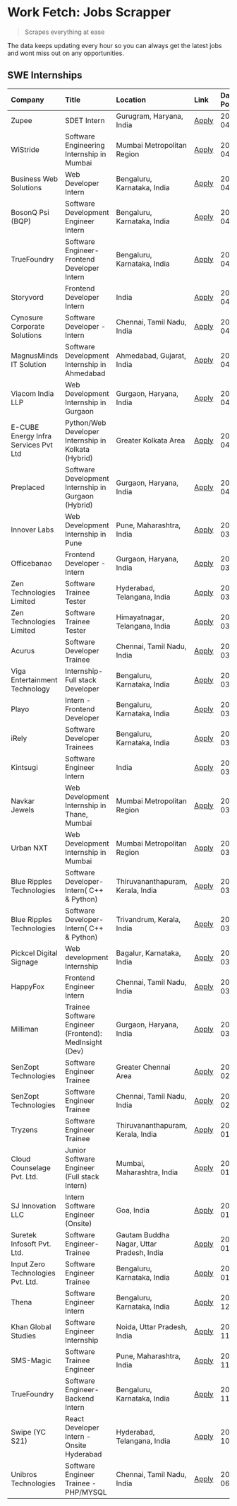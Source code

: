 # Work Fetch: Jobs Scrapper
> Scrapes everything at ease

The data keeps updating every hour so you can always get the latest jobs and wont miss out on any opportunities.

## SWE Internships
<!--START_SECTION:workfetch-->
| Company                              | Title                                                  | Location                                  | Link                                                                                                                                                                                                                                                                                            | Date Posted   |
|:-------------------------------------|:-------------------------------------------------------|:------------------------------------------|:------------------------------------------------------------------------------------------------------------------------------------------------------------------------------------------------------------------------------------------------------------------------------------------------|:--------------|
| Zupee                                | SDET Intern                                            | Gurugram, Haryana, India                  | [Apply](https://in.linkedin.com/jobs/view/sdet-intern-at-zupee-3888478071?position=50&pageNum=0&refId=uwj26Oz%2BeuW3F6ZoNcU%2B%2FA%3D%3D&trackingId=qsVFhUBdcbA5nLcW3hWyow%3D%3D&trk=public_jobs_jserp-result_search-card)                                                                      | 2024-04-09    |
| WiStride                             | Software Engineering Internship in Mumbai              | Mumbai Metropolitan Region                | [Apply](https://in.linkedin.com/jobs/view/software-engineering-internship-in-mumbai-at-wistride-3888218704?position=18&pageNum=0&refId=uwj26Oz%2BeuW3F6ZoNcU%2B%2FA%3D%3D&trackingId=SttHYeCUlJSUCyViSTDu6w%3D%3D&trk=public_jobs_jserp-result_search-card)                                     | 2024-04-08    |
| Business Web Solutions               | Web Developer Intern                                   | Bengaluru, Karnataka, India               | [Apply](https://in.linkedin.com/jobs/view/web-developer-intern-at-business-web-solutions-3889115371?position=29&pageNum=0&refId=uwj26Oz%2BeuW3F6ZoNcU%2B%2FA%3D%3D&trackingId=n1id8X7HMKbhFz2kDcJXZA%3D%3D&trk=public_jobs_jserp-result_search-card)                                            | 2024-04-08    |
| BosonQ Psi (BQP)                     | Software Development Engineer Intern                   | Bengaluru, Karnataka, India               | [Apply](https://in.linkedin.com/jobs/view/software-development-engineer-intern-at-bosonq-psi-bqp-3888328596?position=42&pageNum=0&refId=uwj26Oz%2BeuW3F6ZoNcU%2B%2FA%3D%3D&trackingId=dEY1MrQB2BGiBYC2H%2Fz58A%3D%3D&trk=public_jobs_jserp-result_search-card)                                  | 2024-04-06    |
| TrueFoundry                          | Software Engineer- Frontend Developer Intern           | Bengaluru, Karnataka, India               | [Apply](https://in.linkedin.com/jobs/view/software-engineer-frontend-developer-intern-at-truefoundry-3887320206?position=22&pageNum=0&refId=uwj26Oz%2BeuW3F6ZoNcU%2B%2FA%3D%3D&trackingId=KAXyL6b0MFpz%2Fokh7FgdgA%3D%3D&trk=public_jobs_jserp-result_search-card)                              | 2024-04-05    |
| Storyvord                            | Frontend Developer Intern                              | India                                     | [Apply](https://in.linkedin.com/jobs/view/frontend-developer-intern-at-storyvord-3518938006?position=20&pageNum=0&refId=uwj26Oz%2BeuW3F6ZoNcU%2B%2FA%3D%3D&trackingId=zghM5tE2duPRiHoFQeCDxQ%3D%3D&trk=public_jobs_jserp-result_search-card)                                                    | 2024-04-04    |
| Cynosure Corporate Solutions         | Software Developer -Intern                             | Chennai, Tamil Nadu, India                | [Apply](https://in.linkedin.com/jobs/view/software-developer-intern-at-cynosure-corporate-solutions-3884767755?position=26&pageNum=0&refId=uwj26Oz%2BeuW3F6ZoNcU%2B%2FA%3D%3D&trackingId=jnOF6l3gjpETyiYkQqmYIw%3D%3D&trk=public_jobs_jserp-result_search-card)                                 | 2024-04-04    |
| MagnusMinds IT Solution              | Software Development Internship in Ahmedabad           | Ahmedabad, Gujarat, India                 | [Apply](https://in.linkedin.com/jobs/view/software-development-internship-in-ahmedabad-at-magnusminds-it-solution-3883933909?position=38&pageNum=0&refId=uwj26Oz%2BeuW3F6ZoNcU%2B%2FA%3D%3D&trackingId=e3oOLsM7MWnQljArRvY7sQ%3D%3D&trk=public_jobs_jserp-result_search-card)                   | 2024-04-03    |
| Viacom India LLP                     | Web Development Internship in Gurgaon                  | Gurgaon, Haryana, India                   | [Apply](https://in.linkedin.com/jobs/view/web-development-internship-in-gurgaon-at-viacom-india-llp-3883946826?position=60&pageNum=0&refId=uwj26Oz%2BeuW3F6ZoNcU%2B%2FA%3D%3D&trackingId=TD9cF31XPwGSa%2BWTPaVzAA%3D%3D&trk=public_jobs_jserp-result_search-card)                               | 2024-04-03    |
| E-CUBE Energy Infra Services Pvt Ltd | Python/Web Developer Internship in Kolkata (Hybrid)    | Greater Kolkata Area                      | [Apply](https://in.linkedin.com/jobs/view/python-web-developer-internship-in-kolkata-hybrid-at-e-cube-energy-infra-services-pvt-ltd-3882160442?position=16&pageNum=0&refId=uwj26Oz%2BeuW3F6ZoNcU%2B%2FA%3D%3D&trackingId=1KHpMAXsVgSLBCuUkx6syA%3D%3D&trk=public_jobs_jserp-result_search-card) | 2024-04-02    |
| Preplaced                            | Software Development Internship in Gurgaon (Hybrid)    | Gurgaon, Haryana, India                   | [Apply](https://in.linkedin.com/jobs/view/software-development-internship-in-gurgaon-hybrid-at-preplaced-3880567870?position=23&pageNum=0&refId=uwj26Oz%2BeuW3F6ZoNcU%2B%2FA%3D%3D&trackingId=ATlYT6zh7N6WteZdXZuhaA%3D%3D&trk=public_jobs_jserp-result_search-card)                            | 2024-04-01    |
| Innover Labs                         | Web Development Internship in Pune                     | Pune, Maharashtra, India                  | [Apply](https://in.linkedin.com/jobs/view/web-development-internship-in-pune-at-innover-labs-3875494237?position=8&pageNum=0&refId=uwj26Oz%2BeuW3F6ZoNcU%2B%2FA%3D%3D&trackingId=OsJo0UvhV0%2BbbZWnspLdPw%3D%3D&trk=public_jobs_jserp-result_search-card)                                       | 2024-03-28    |
| Officebanao                          | Frontend Developer - Intern                            | Gurgaon, Haryana, India                   | [Apply](https://in.linkedin.com/jobs/view/frontend-developer-intern-at-officebanao-3871265915?position=12&pageNum=0&refId=uwj26Oz%2BeuW3F6ZoNcU%2B%2FA%3D%3D&trackingId=cfA9kSiD78LsmdhPqVxJGg%3D%3D&trk=public_jobs_jserp-result_search-card)                                                  | 2024-03-28    |
| Zen Technologies Limited             | Software Trainee Tester                                | Hyderabad, Telangana, India               | [Apply](https://in.linkedin.com/jobs/view/software-trainee-tester-at-zen-technologies-limited-3872036112?position=13&pageNum=0&refId=uwj26Oz%2BeuW3F6ZoNcU%2B%2FA%3D%3D&trackingId=LC6pQeFByTIZLG2nYLhGKw%3D%3D&trk=public_jobs_jserp-result_search-card)                                       | 2024-03-27    |
| Zen Technologies Limited             | Software Trainee Tester                                | Himayatnagar, Telangana, India            | [Apply](https://in.linkedin.com/jobs/view/software-trainee-tester-at-zen-technologies-limited-3872100214?position=10&pageNum=0&refId=uwj26Oz%2BeuW3F6ZoNcU%2B%2FA%3D%3D&trackingId=Ci7WjIvf0QNHhgOw%2BjfyBQ%3D%3D&trk=public_jobs_jserp-result_search-card)                                     | 2024-03-26    |
| Acurus                               | Software Developer Trainee                             | Chennai, Tamil Nadu, India                | [Apply](https://in.linkedin.com/jobs/view/software-developer-trainee-at-acurus-3871400616?position=21&pageNum=0&refId=uwj26Oz%2BeuW3F6ZoNcU%2B%2FA%3D%3D&trackingId=CTEwIC%2BeX7F7WmyG74OOJQ%3D%3D&trk=public_jobs_jserp-result_search-card)                                                    | 2024-03-26    |
| Viga Entertainment Technology        | Internship-Full stack Developer                        | Bengaluru, Karnataka, India               | [Apply](https://in.linkedin.com/jobs/view/internship-full-stack-developer-at-viga-entertainment-technology-3870669789?position=30&pageNum=0&refId=uwj26Oz%2BeuW3F6ZoNcU%2B%2FA%3D%3D&trackingId=QtbTYIIUf6Cp9Hs9QTIiQg%3D%3D&trk=public_jobs_jserp-result_search-card)                          | 2024-03-25    |
| Playo                                | Intern - Frontend Developer                            | Bengaluru, Karnataka, India               | [Apply](https://in.linkedin.com/jobs/view/intern-frontend-developer-at-playo-3864131172?position=6&pageNum=0&refId=uwj26Oz%2BeuW3F6ZoNcU%2B%2FA%3D%3D&trackingId=qbotrr5dY7pv53oz4uKUZQ%3D%3D&trk=public_jobs_jserp-result_search-card)                                                         | 2024-03-22    |
| iRely                                | Software Developer Trainees                            | Bengaluru, Karnataka, India               | [Apply](https://in.linkedin.com/jobs/view/software-developer-trainees-at-irely-3860566039?position=3&pageNum=0&refId=uwj26Oz%2BeuW3F6ZoNcU%2B%2FA%3D%3D&trackingId=4gkVDrIy6tjEaUNYwU3PhQ%3D%3D&trk=public_jobs_jserp-result_search-card)                                                       | 2024-03-18    |
| Kintsugi                             | Software Engineer Intern                               | India                                     | [Apply](https://in.linkedin.com/jobs/view/software-engineer-intern-at-kintsugi-3857074071?position=34&pageNum=0&refId=uwj26Oz%2BeuW3F6ZoNcU%2B%2FA%3D%3D&trackingId=AtIvKTj6LUc4aHrGcfQCHw%3D%3D&trk=public_jobs_jserp-result_search-card)                                                      | 2024-03-16    |
| Navkar Jewels                        | Web Development Internship in Thane, Mumbai            | Mumbai Metropolitan Region                | [Apply](https://in.linkedin.com/jobs/view/web-development-internship-in-thane-mumbai-at-navkar-jewels-3858080315?position=58&pageNum=0&refId=uwj26Oz%2BeuW3F6ZoNcU%2B%2FA%3D%3D&trackingId=xK4Pnd98%2FQ%2Fje8GGeH46ow%3D%3D&trk=public_jobs_jserp-result_search-card)                           | 2024-03-15    |
| Urban NXT                            | Web Development Internship in Mumbai                   | Mumbai Metropolitan Region                | [Apply](https://in.linkedin.com/jobs/view/web-development-internship-in-mumbai-at-urban-nxt-3858090142?position=59&pageNum=0&refId=uwj26Oz%2BeuW3F6ZoNcU%2B%2FA%3D%3D&trackingId=xu4kwtGr6P9xUzMJKIPjAA%3D%3D&trk=public_jobs_jserp-result_search-card)                                         | 2024-03-15    |
| Blue Ripples Technologies            | Software Developer- Intern( C++ & Python)              | Thiruvananthapuram, Kerala, India         | [Apply](https://in.linkedin.com/jobs/view/software-developer-intern-c%2B%2B-python-at-blue-ripples-technologies-3855594494?position=19&pageNum=0&refId=uwj26Oz%2BeuW3F6ZoNcU%2B%2FA%3D%3D&trackingId=iD32PLIhCYwKPGLMt4rJBw%3D%3D&trk=public_jobs_jserp-result_search-card)                     | 2024-03-14    |
| Blue Ripples Technologies            | Software Developer- Intern( C++  & Python)             | Trivandrum, Kerala, India                 | [Apply](https://in.linkedin.com/jobs/view/software-developer-intern-c%2B%2B-python-at-blue-ripples-technologies-3856150730?position=17&pageNum=0&refId=uwj26Oz%2BeuW3F6ZoNcU%2B%2FA%3D%3D&trackingId=HU0tOdJPkiolzd3%2B%2F8EWTQ%3D%3D&trk=public_jobs_jserp-result_search-card)                 | 2024-03-13    |
| Pickcel Digital Signage              | Web development Internship                             | Bagalur, Karnataka, India                 | [Apply](https://in.linkedin.com/jobs/view/web-development-internship-at-pickcel-digital-signage-3849506118?position=56&pageNum=0&refId=uwj26Oz%2BeuW3F6ZoNcU%2B%2FA%3D%3D&trackingId=8kg5erXA9Y35Hq8pg9gm6w%3D%3D&trk=public_jobs_jserp-result_search-card)                                     | 2024-03-08    |
| HappyFox                             | Frontend Engineer Intern                               | Chennai, Tamil Nadu, India                | [Apply](https://in.linkedin.com/jobs/view/frontend-engineer-intern-at-happyfox-3848357951?position=49&pageNum=0&refId=uwj26Oz%2BeuW3F6ZoNcU%2B%2FA%3D%3D&trackingId=8Yymhi%2B8U04QozoUCeu%2FAw%3D%3D&trk=public_jobs_jserp-result_search-card)                                                  | 2024-03-07    |
| Milliman                             | Trainee Software Engineer (Frontend): MedInsight (Dev) | Gurgaon, Haryana, India                   | [Apply](https://in.linkedin.com/jobs/view/trainee-software-engineer-frontend-medinsight-dev-at-milliman-3792874280?position=11&pageNum=0&refId=uwj26Oz%2BeuW3F6ZoNcU%2B%2FA%3D%3D&trackingId=AKC5qmFuSS5jSSRMFnNZ6Q%3D%3D&trk=public_jobs_jserp-result_search-card)                             | 2024-03-01    |
| SenZopt Technologies                 | Software Engineer Trainee                              | Greater Chennai Area                      | [Apply](https://in.linkedin.com/jobs/view/software-engineer-trainee-at-senzopt-technologies-3827688781?position=39&pageNum=0&refId=uwj26Oz%2BeuW3F6ZoNcU%2B%2FA%3D%3D&trackingId=tNLuWJWlI9tNNaJEQH203w%3D%3D&trk=public_jobs_jserp-result_search-card)                                         | 2024-02-12    |
| SenZopt Technologies                 | Software Engineer Trainee                              | Chennai, Tamil Nadu, India                | [Apply](https://in.linkedin.com/jobs/view/software-engineer-trainee-at-senzopt-technologies-3827686880?position=52&pageNum=0&refId=uwj26Oz%2BeuW3F6ZoNcU%2B%2FA%3D%3D&trackingId=lFuDNzrxrKVSnPnDtKmvLQ%3D%3D&trk=public_jobs_jserp-result_search-card)                                         | 2024-02-12    |
| Tryzens                              | Software Engineer Trainee                              | Thiruvananthapuram, Kerala, India         | [Apply](https://in.linkedin.com/jobs/view/software-engineer-trainee-at-tryzens-3809363491?position=41&pageNum=0&refId=uwj26Oz%2BeuW3F6ZoNcU%2B%2FA%3D%3D&trackingId=69hH18pTUbu%2BzLjPfVSO%2FQ%3D%3D&trk=public_jobs_jserp-result_search-card)                                                  | 2024-01-18    |
| Cloud Counselage Pvt. Ltd.           | Junior Software Engineer (Full stack Intern)           | Mumbai, Maharashtra, India                | [Apply](https://in.linkedin.com/jobs/view/junior-software-engineer-full-stack-intern-at-cloud-counselage-pvt-ltd-3803132814?position=33&pageNum=0&refId=uwj26Oz%2BeuW3F6ZoNcU%2B%2FA%3D%3D&trackingId=RDDCJIIZtUuy5ajlsgA%2Fkw%3D%3D&trk=public_jobs_jserp-result_search-card)                  | 2024-01-11    |
| SJ Innovation LLC                    | Intern Software Engineer (Onsite)                      | Goa, India                                | [Apply](https://in.linkedin.com/jobs/view/intern-software-engineer-onsite-at-sj-innovation-llc-3799959011?position=47&pageNum=0&refId=uwj26Oz%2BeuW3F6ZoNcU%2B%2FA%3D%3D&trackingId=J0rWf7VycIgme1HOEvKiiQ%3D%3D&trk=public_jobs_jserp-result_search-card)                                      | 2024-01-11    |
| Suretek Infosoft Pvt. Ltd.           | Software Engineer-Trainee                              | Gautam Buddha Nagar, Uttar Pradesh, India | [Apply](https://in.linkedin.com/jobs/view/software-engineer-trainee-at-suretek-infosoft-pvt-ltd-3800934643?position=27&pageNum=0&refId=uwj26Oz%2BeuW3F6ZoNcU%2B%2FA%3D%3D&trackingId=AU5BadHZwoTl3U20kCy2%2Fg%3D%3D&trk=public_jobs_jserp-result_search-card)                                   | 2024-01-09    |
| Input Zero Technologies Pvt. Ltd.    | Software Engineer Trainee                              | Bengaluru, Karnataka, India               | [Apply](https://in.linkedin.com/jobs/view/software-engineer-trainee-at-input-zero-technologies-pvt-ltd-3800927643?position=36&pageNum=0&refId=uwj26Oz%2BeuW3F6ZoNcU%2B%2FA%3D%3D&trackingId=6f5xwHRpnlMHAk%2BZEhUBPg%3D%3D&trk=public_jobs_jserp-result_search-card)                            | 2024-01-09    |
| Thena                                | Software Engineer Intern                               | Bengaluru, Karnataka, India               | [Apply](https://in.linkedin.com/jobs/view/software-engineer-intern-at-thena-3778731751?position=24&pageNum=0&refId=uwj26Oz%2BeuW3F6ZoNcU%2B%2FA%3D%3D&trackingId=HD5WjDuWNoYIiAfoVaxLTQ%3D%3D&trk=public_jobs_jserp-result_search-card)                                                         | 2023-12-05    |
| Khan Global Studies                  | Software Engineer Internship                           | Noida, Uttar Pradesh, India               | [Apply](https://in.linkedin.com/jobs/view/software-engineer-internship-at-khan-global-studies-3766942197?position=54&pageNum=0&refId=uwj26Oz%2BeuW3F6ZoNcU%2B%2FA%3D%3D&trackingId=1MzyL1x2SeB3FrayDRACrg%3D%3D&trk=public_jobs_jserp-result_search-card)                                       | 2023-11-27    |
| SMS-Magic                            | Software Trainee Engineer                              | Pune, Maharashtra, India                  | [Apply](https://in.linkedin.com/jobs/view/software-trainee-engineer-at-sms-magic-3761409781?position=35&pageNum=0&refId=uwj26Oz%2BeuW3F6ZoNcU%2B%2FA%3D%3D&trackingId=3Sf844Oq7jaLsfx5beGSQg%3D%3D&trk=public_jobs_jserp-result_search-card)                                                    | 2023-11-16    |
| TrueFoundry                          | Software Engineer-Backend Intern                       | Bengaluru, Karnataka, India               | [Apply](https://in.linkedin.com/jobs/view/software-engineer-backend-intern-at-truefoundry-3779508170?position=37&pageNum=0&refId=uwj26Oz%2BeuW3F6ZoNcU%2B%2FA%3D%3D&trackingId=%2Bve%2B%2BTUZS8Ignbz0jTo7Yg%3D%3D&trk=public_jobs_jserp-result_search-card)                                     | 2023-11-10    |
| Swipe (YC S21)                       | React Developer Intern - Onsite Hyderabad              | Hyderabad, Telangana, India               | [Apply](https://in.linkedin.com/jobs/view/react-developer-intern-onsite-hyderabad-at-swipe-yc-s21-3737600089?position=43&pageNum=0&refId=uwj26Oz%2BeuW3F6ZoNcU%2B%2FA%3D%3D&trackingId=f8GxwmwZJpCxPx9iVPJbbg%3D%3D&trk=public_jobs_jserp-result_search-card)                                   | 2023-10-13    |
| Unibros Technologies                 | Software Engineer Trainee - PHP/MYSQL                  | Chennai, Tamil Nadu, India                | [Apply](https://in.linkedin.com/jobs/view/software-engineer-trainee-php-mysql-at-unibros-technologies-3656599241?position=40&pageNum=0&refId=uwj26Oz%2BeuW3F6ZoNcU%2B%2FA%3D%3D&trackingId=Tq%2Fyby%2Fn2mX%2B%2F86HABUEBQ%3D%3D&trk=public_jobs_jserp-result_search-card)                       | 2023-06-12    |
<!--END_SECTION:workfetch-->
